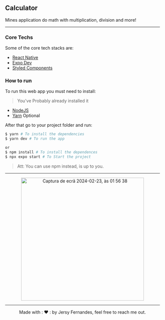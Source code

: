## Calculator

Mines application do math with multiplication, division and more!

<hr>

### Core Techs

Some of the core tech stacks are:

- [React Native](https://reactnative.dev/)
- [Expo Dev](https://expo.dev/)
- [Styled Components](https://styled-components.com/)

### How to run

To run this web app you must need to install:

> You've Probably already installed it

- [NodeJS](https://nodejs.org/en/)
- [Yarn](https://yarnpkg.com/) Optional

After that go to your project folder and run:

```bash
$ yarn # To install the dependencies
$ yarn dev # To run the app

or
$ npm install # To install the dependences
$ npx expo start # To Start the project
```

> Att: You can use npm instead, is up to you.

<hr>
<center><img width="400" alt="Captura de ecrã 2024-02-23, às 01 56 38" src="https://github.com/JersyFernandesJF/Calculator/assets/102835855/4c62738d-2e64-4b1e-b93d-6ee11e91a203">

</center>
<hr>
<center>
Made with : ❤️ : by Jersy Fernandes, feel free to reach me out.

<style>
  .img {
    display: inline-block;
  }

</style>
